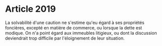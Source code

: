 # Article 2019

La solvabilité d'une caution ne s'estime qu'eu égard à ses propriétés foncières, excepté en matière de commerce, ou lorsque la dette est modique.   On n'a point égard aux immeubles litigieux, ou dont la discussion deviendrait trop difficile par l'éloignement de leur situation.